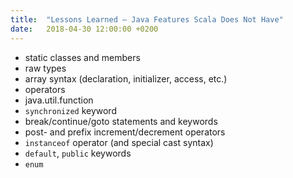 ```yaml
---
title:  "Lessons Learned – Java Features Scala Does Not Have"
date:   2018-04-30 12:00:00 +0200
---
```


- static classes and members
- raw types
- array syntax (declaration, initializer, access, etc.)
- operators
- java.util.function
- `synchronized` keyword
- break/continue/goto statements and keywords
- post- and prefix increment/decrement operators
- `instanceof` operator (and special cast syntax)
- `default`, `public` keywords
- `enum`

